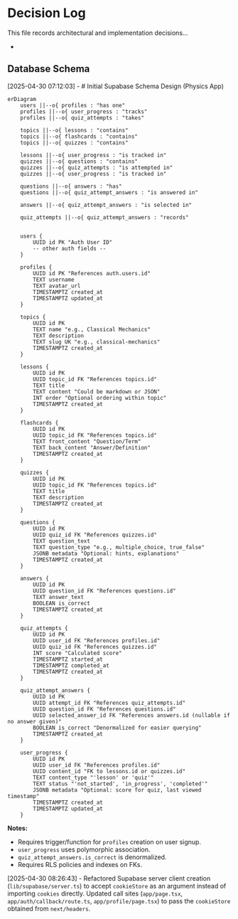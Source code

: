 # Decision Log

This file records architectural and implementation decisions...

*
## Database Schema

[2025-04-30 07:12:03] - # Initial Supabase Schema Design (Physics App)

```mermaid
erDiagram
    users ||--o{ profiles : "has one"
    profiles ||--o{ user_progress : "tracks"
    profiles ||--o{ quiz_attempts : "takes"

    topics ||--o{ lessons : "contains"
    topics ||--o{ flashcards : "contains"
    topics ||--o{ quizzes : "contains"

    lessons ||--o{ user_progress : "is tracked in"
    quizzes ||--o{ questions : "contains"
    quizzes ||--o{ quiz_attempts : "is attempted in"
    quizzes ||--o{ user_progress : "is tracked in"

    questions ||--o{ answers : "has"
    questions ||--o{ quiz_attempt_answers : "is answered in"

    answers ||--o{ quiz_attempt_answers : "is selected in"

    quiz_attempts ||--o{ quiz_attempt_answers : "records"


    users {
        UUID id PK "Auth User ID"
        -- other auth fields --
    }

    profiles {
        UUID id PK "References auth.users.id"
        TEXT username
        TEXT avatar_url
        TIMESTAMPTZ created_at
        TIMESTAMPTZ updated_at
    }

    topics {
        UUID id PK
        TEXT name "e.g., Classical Mechanics"
        TEXT description
        TEXT slug UK "e.g., classical-mechanics"
        TIMESTAMPTZ created_at
    }

    lessons {
        UUID id PK
        UUID topic_id FK "References topics.id"
        TEXT title
        TEXT content "Could be markdown or JSON"
        INT order "Optional ordering within topic"
        TIMESTAMPTZ created_at
    }

    flashcards {
        UUID id PK
        UUID topic_id FK "References topics.id"
        TEXT front_content "Question/Term"
        TEXT back_content "Answer/Definition"
        TIMESTAMPTZ created_at
    }

    quizzes {
        UUID id PK
        UUID topic_id FK "References topics.id"
        TEXT title
        TEXT description
        TIMESTAMPTZ created_at
    }

    questions {
        UUID id PK
        UUID quiz_id FK "References quizzes.id"
        TEXT question_text
        TEXT question_type "e.g., multiple_choice, true_false"
        JSONB metadata "Optional: hints, explanations"
        TIMESTAMPTZ created_at
    }

    answers {
        UUID id PK
        UUID question_id FK "References questions.id"
        TEXT answer_text
        BOOLEAN is_correct
        TIMESTAMPTZ created_at
    }

    quiz_attempts {
        UUID id PK
        UUID user_id FK "References profiles.id"
        UUID quiz_id FK "References quizzes.id"
        INT score "Calculated score"
        TIMESTAMPTZ started_at
        TIMESTAMPTZ completed_at
        TIMESTAMPTZ created_at
    }

    quiz_attempt_answers {
        UUID id PK
        UUID attempt_id FK "References quiz_attempts.id"
        UUID question_id FK "References questions.id"
        UUID selected_answer_id FK "References answers.id (nullable if no answer given)"
        BOOLEAN is_correct "Denormalized for easier querying"
        TIMESTAMPTZ created_at
    }

    user_progress {
        UUID id PK
        UUID user_id FK "References profiles.id"
        UUID content_id "FK to lessons.id or quizzes.id"
        TEXT content_type "'lesson' or 'quiz'"
        TEXT status "'not_started', 'in_progress', 'completed'"
        JSONB metadata "Optional: score for quiz, last viewed timestamp"
        TIMESTAMPTZ created_at
        TIMESTAMPTZ updated_at
    }

```

**Notes:**

*   Requires trigger/function for `profiles` creation on user signup.
*   `user_progress` uses polymorphic association.
*   `quiz_attempt_answers.is_correct` is denormalized.
*   Requires RLS policies and indexes on FKs.

[2025-04-30 08:26:43] - Refactored Supabase server client creation (`lib/supabase/server.ts`) to accept `cookieStore` as an argument instead of importing `cookies` directly. Updated call sites (`app/page.tsx`, `app/auth/callback/route.ts`, `app/profile/page.tsx`) to pass the `cookieStore` obtained from `next/headers`.
